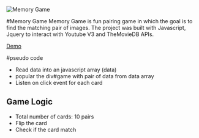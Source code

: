 ![Memory Game](https://dl.dropboxusercontent.com/u/2122820/projects/hosted_img/memory-game.png)

#Memory Game
Memory Game is fun pairing game in which the goal is to find the matching pair of images. The project was built with Javascript, Jquery to interact with Youtube V3 and TheMovieDB APIs.

[Demo](https://dl.dropboxusercontent.com/u/2122820/projects/memory-game/index.html)


#pseudo code
* Read data into an javascript array (data)
* popular the div#game with pair of data from data array
* Listen on click event for each card


## Game Logic
- Total number of cards: 10 pairs
- Flip the card
- Check if the card match